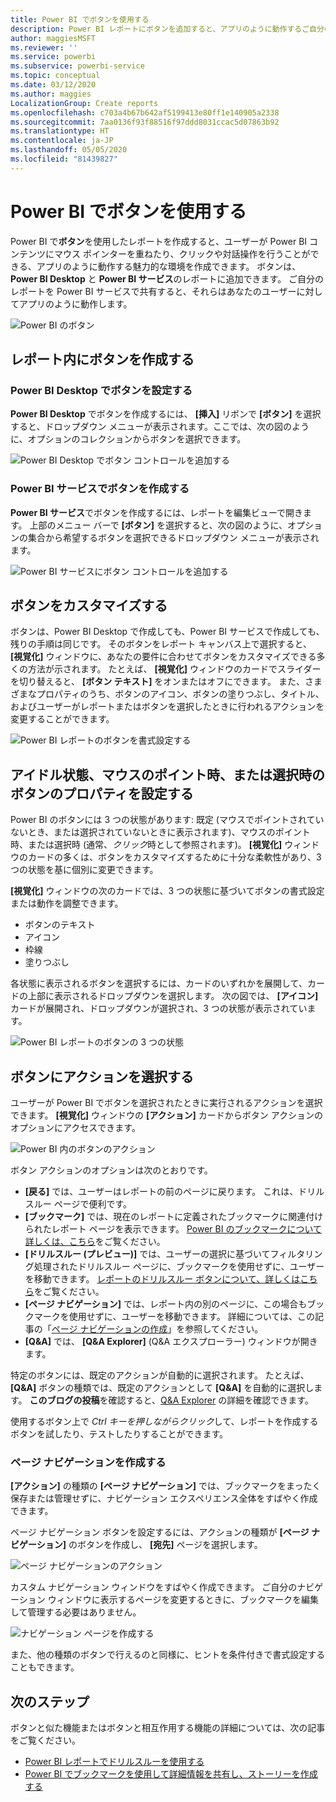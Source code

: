 ```yaml
---
title: Power BI でボタンを使用する
description: Power BI レポートにボタンを追加すると、アプリのように動作するご自分のレポートを作成し、ユーザーとの連携を深めることができます。
author: maggiesMSFT
ms.reviewer: ''
ms.service: powerbi
ms.subservice: powerbi-service
ms.topic: conceptual
ms.date: 03/12/2020
ms.author: maggies
LocalizationGroup: Create reports
ms.openlocfilehash: c703a4b67b642af5199413e80ff1e140905a2338
ms.sourcegitcommit: 7aa0136f93f88516f97ddd8031ccac5d07863b92
ms.translationtype: HT
ms.contentlocale: ja-JP
ms.lasthandoff: 05/05/2020
ms.locfileid: "81439827"
---
```

# <a name="use-buttons-in-power-bi"></a>Power BI でボタンを使用する
Power BI で**ボタン**を使用したレポートを作成すると、ユーザーが Power BI コンテンツにマウス ポインターを重ねたり、クリックや対話操作を行うことができる、アプリのように動作する魅力的な環境を作成できます。 ボタンは、**Power BI Desktop** と **Power BI サービス**のレポートに追加できます。 ご自分のレポートを Power BI サービスで共有すると、それらはあなたのユーザーに対してアプリのように動作します。

![Power BI のボタン](media/desktop-buttons/power-bi-buttons.png)

## <a name="create-buttons-in-reports"></a>レポート内にボタンを作成する

### <a name="create-a-button-in-power-bi-desktop"></a>Power BI Desktop でボタンを設定する

**Power BI Desktop** でボタンを作成するには、 **[挿入]** リボンで **[ボタン]** を選択すると、ドロップダウン メニューが表示されます。ここでは、次の図のように、オプションのコレクションからボタンを選択できます。 

![Power BI Desktop でボタン コントロールを追加する](media/desktop-buttons/power-bi-button-dropdown.png)

### <a name="create-a-button-in-the-power-bi-service"></a>Power BI サービスでボタンを作成する

**Power BI サービス**でボタンを作成するには、レポートを編集ビューで開きます。 上部のメニュー バーで **[ボタン]** を選択すると、次の図のように、オプションの集合から希望するボタンを選択できるドロップダウン メニューが表示されます。 

![Power BI サービスにボタン コントロールを追加する](media/desktop-buttons/power-bi-button-service-dropdown.png)

## <a name="customize-a-button"></a>ボタンをカスタマイズする

ボタンは、Power BI Desktop で作成しても、Power BI サービスで作成しても、残りの手順は同じです。 そのボタンをレポート キャンバス上で選択すると、 **[視覚化]** ウィンドウに、あなたの要件に合わせてボタンをカスタマイズできる多くの方法が示されます。 たとえば、 **[視覚化]** ウィンドウのカードでスライダーを切り替えると、 **[ボタン テキスト]** をオンまたはオフにできます。 また、さまざまなプロパティのうち、ボタンのアイコン、ボタンの塗りつぶし、タイトル、およびユーザーがレポートまたはボタンを選択したときに行われるアクションを変更することができます。

![Power BI レポートのボタンを書式設定する](media/desktop-buttons/power-bi-button-properties.png)

## <a name="set-button-properties-when-idle-hovered-over-or-selected"></a>アイドル状態、マウスのポイント時、または選択時のボタンのプロパティを設定する

Power BI のボタンには 3 つの状態があります: 既定 (マウスでポイントされていないとき、または選択されていないときに表示されます)、マウスのポイント時、または選択時 (通常、*クリック*時として参照されます)。 **[視覚化]** ウィンドウのカードの多くは、ボタンをカスタマイズするために十分な柔軟性があり、3 つの状態を基に個別に変更できます。

**[視覚化]** ウィンドウの次のカードでは、3 つの状態に基づいてボタンの書式設定または動作を調整できます。

* ボタンのテキスト
* アイコン
* 枠線
* 塗りつぶし

各状態に表示されるボタンを選択するには、カードのいずれかを展開して、カードの上部に表示されるドロップダウンを選択します。 次の図では、 **[アイコン]** カードが展開され、ドロップダウンが選択され、3 つの状態が表示されています。

![Power BI レポートのボタンの 3 つの状態](media/desktop-buttons/power-bi-button-format.png)


## <a name="select-the-action-for-a-button"></a>ボタンにアクションを選択する

ユーザーが Power BI でボタンを選択されたときに実行されるアクションを選択できます。 **[視覚化]** ウィンドウの **[アクション]** カードからボタン アクションのオプションにアクセスできます。

![Power BI 内のボタンのアクション](media/desktop-buttons/power-bi-button-action.png)

ボタン アクションのオプションは次のとおりです。

- **[戻る]** では、ユーザーはレポートの前のページに戻ります。 これは、ドリルスルー ページで便利です。
- **[ブックマーク]** では、現在のレポートに定義されたブックマークに関連付けられたレポート ページを表示できます。 [Power BI のブックマークについて詳しくは、こちら](desktop-bookmarks.md)をご覧ください。 
- **[ドリルスルー (プレビュー)]** では、ユーザーの選択に基づいてフィルタリング処理されたドリルスルー ページに、ブックマークを使用せずに、ユーザーを移動できます。 [レポートのドリルスルー ボタンについて、詳しくはこちら](desktop-drill-through-buttons.md)をご覧ください。
- **[ページ ナビゲーション]** では、レポート内の別のページに、この場合もブックマークを使用せずに、ユーザーを移動できます。 詳細については、この記事の「[ページ ナビゲーションの作成](#create-page-navigation)」を参照してください。
- **[Q&A]** では、 **[Q&A Explorer]** \(Q&A エクスプローラー\) ウィンドウが開きます。 

特定のボタンには、既定のアクションが自動的に選択されます。 たとえば、 **[Q&A]** ボタンの種類では、既定のアクションとして **[Q&A]** を自動的に選択します。 **このブログの投稿**を確認すると、[Q&A Explorer](https://powerbi.microsoft.com/blog/power-bi-desktop-april-2018-feature-summary/#Q&AExplorer) の詳細を確認できます。

使用するボタン上で *Ctrl キーを押しながらクリック*して、レポートを作成するボタンを試したり、テストしたりすることができます。 

### <a name="create-page-navigation"></a>ページ ナビゲーションを作成する

**[アクション]** の種類の **[ページ ナビゲーション]** では、ブックマークをまったく保存または管理せずに、ナビゲーション エクスペリエンス全体をすばやく作成できます。

ページ ナビゲーション ボタンを設定するには、アクションの種類が **[ページ ナビゲーション]** のボタンを作成し、 **[宛先]** ページを選択します。

![ページ ナビゲーションのアクション](media/desktop-buttons/power-bi-page-navigation.png)

カスタム ナビゲーション ウィンドウをすばやく作成できます。 ご自分のナビゲーション ウィンドウに表示するページを変更するときに、ブックマークを編集して管理する必要はありません。

![ナビゲーション ページを作成する](media/desktop-buttons/power-bi-build-navigation-pane.png)

また、他の種類のボタンで行えるのと同様に、ヒントを条件付きで書式設定することもできます。

## <a name="next-steps"></a>次のステップ
ボタンと似た機能またはボタンと相互作用する機能の詳細については、次の記事をご覧ください。

* [Power BI レポートでドリルスルーを使用する](desktop-drillthrough.md)
* [Power BI でブックマークを使用して詳細情報を共有し、ストーリーを作成する](desktop-bookmarks.md)

